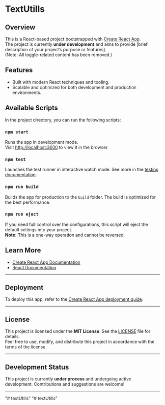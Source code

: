 # **TextUtills**

## **Overview**

This is a React-based project bootstrapped with [Create React App](https://github.com/facebook/create-react-app).  
The project is currently **under development** and aims to provide [brief description of your project’s purpose or features].  
(Note: All toggle-related content has been removed.)

## **Features**

- Built with modern React techniques and tooling.
- Scalable and optimized for both development and production environments.


## **Available Scripts**

In the project directory, you can run the following scripts:

### `npm start`
Runs the app in development mode.  
Visit [http://localhost:3000](http://localhost:3000) to view it in the browser.

### `npm test`
Launches the test runner in interactive watch mode. See more in the [testing documentation](https://facebook.github.io/create-react-app/docs/running-tests).

### `npm run build`
Builds the app for production to the `build` folder. The build is optimized for the best performance.  

### `npm run eject`
If you need full control over the configurations, this script will eject the default settings into your project.  
**Note:** This is a one-way operation and cannot be reversed.

## **Learn More**

- [Create React App Documentation](https://facebook.github.io/create-react-app/docs/getting-started)
- [React Documentation](https://reactjs.org/)

---

## **Deployment**

To deploy this app, refer to the [Create React App deployment guide](https://facebook.github.io/create-react-app/docs/deployment).

---

## **License**

This project is licensed under the **MIT License**. See the [LICENSE](./LICENSE) file for details.  
Feel free to use, modify, and distribute this project in accordance with the terms of the license.

---

## **Development Status**

This project is currently **under process** and undergoing active development. Contributions and suggestions are welcome!  

---
"# textUtills" 
"# textUtills" 
